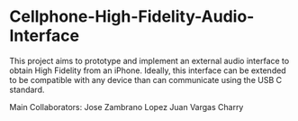 # Cellphone-High-Fidelity-Audio-Interface
This project aims to prototype and implement an external audio interface to obtain High Fidelity from an iPhone. Ideally, this interface can be extended to be compatible with any device than can communicate using the USB C standard.

Main Collaborators:
Jose Zambrano Lopez
Juan Vargas Charry
